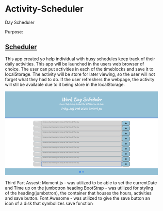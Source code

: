# Activity-Scheduler
Day Scheduler

Purpose:
<h2><a href='https://kamara-moses.github.io/Activity-Scheduler/'>Scheduler</a></h2>

This app created yo help individual with busy schedules keep track of their daily activities.
This app will be launched in the users web browser of choice. 
The user can put activities in each of the timeblocks and save it to localStorage.
The activity will be store for later viewing, so the user will not forget what they had to do.
If the user refreshers the webpage, the activity will stil be available due to it being store in the localStorage.

<img src='image/app.png' alt='Daily Activity Scheduler Application'>

Third Part Assest:
Moment.js - was utilized to be able to set the currentDate and Time up on the jumbotron heading
BootStrap - was utilized for styling of the heading(jumbotron), the container that houses the hours, activities and save button.
Font Awesome - was utilized to give the save button an icon of a disk that symbolizes save function